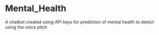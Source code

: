 # Mental_Health
A chatbot created using API keys for prediction of mental health to detect using the voice pitch 

